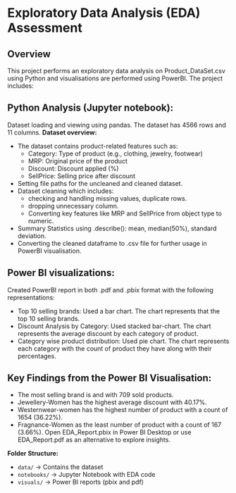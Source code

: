 # Exploratory Data Analysis (EDA) Assessment

## Overview
This project performs an exploratory data analysis on Product_DataSet.csv using Python and visualisations are performed using PowerBI. 
The project includes:

## Python Analysis (Jupyter notebook):
Dataset loading and viewing using pandas. The dataset has 4566 rows and 11 columns.
**Dataset overview:**
- The dataset contains product-related features such as:
    - Category: Type of product (e.g., clothing, jewelry, footwear)
    - MRP: Original price of the product
    - Discount: Discount applied (%)
    - SellPrice: Selling price after discount
- Setting file paths for the uncleaned and cleaned dataset.
- Dataset cleaning which includes:
    - checking and handling missing values, duplicate rows.
    - dropping unnecessary column.
    - Converting key features like MRP and SellPrice from object type to numeric.
- Summary Statistics using .describe(): mean, median(50%), standard deviation.
- Converting the cleaned dataframe to .csv file for further usage in PowerBI visualisation.
  
## Power BI visualizations:
Created PowerBI report in both .pdf and .pbix format with the following representations:
- Top 10 selling brands: Used a bar chart. The chart represents that the top 10 selling brands.
- Discount Analysis by Category: Used stacked bar-chart. The chart represents the average discount by each category of product.
- Category wise product distribution: Used pie chart. The chart represents each category with the count of product they have along with their percentages.
  
## Key Findings from the Power BI Visualisation:
  - The most selling brand is and with 709 sold products.
  - Jewellery-Women has the highest average discount with 40.17%.
  - Westernwear-women has the highest number of product with a count of 1654 (36.22%).
  - Fragnance-Women as the least number of product with a count of 167 (3.66%).
Open EDA_Report.pbix in Power BI Desktop or use EDA_Report.pdf as an alternative to explore insights.

**Folder Structure:**
- `data/` → Contains the dataset
- `notebooks/` → Jupyter Notebook with EDA code
- `visuals/` → Power BI reports (pbix and pdf)
